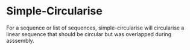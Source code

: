 # Simple-Circularise
For a sequence or list of sequences, simple-circularise will circularise a linear sequence that should be circular but was overlapped during asssembly.
